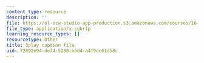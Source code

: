 ```yaml
---
content_type: resource
description: ''
file: https://ol-ocw-studio-app-production.s3.amazonaws.com/courses/16-687-private-pilot-ground-school-january-iap-2019/72892e94de745280b6d4a4f9dc61d58c_jeI3wpulyPw.vtt
file_type: application/x-subrip
learning_resource_types: []
resourcetype: Other
title: 3play caption file
uid: 72892e94-de74-5280-b6d4-a4f9dc61d58c
---
```


